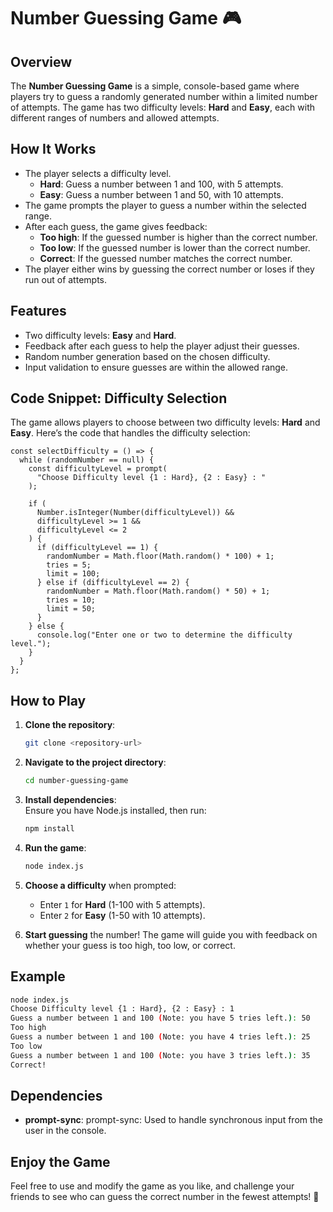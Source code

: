 # Number Guessing Game 🎮

## Overview

The **Number Guessing Game** is a simple, console-based game where players try to guess a randomly generated number within a limited number of attempts. The game has two difficulty levels: **Hard** and **Easy**, each with different ranges of numbers and allowed attempts.

## How It Works

- The player selects a difficulty level.
  - **Hard**: Guess a number between 1 and 100, with 5 attempts.
  - **Easy**: Guess a number between 1 and 50, with 10 attempts.
- The game prompts the player to guess a number within the selected range.
- After each guess, the game gives feedback:
  - **Too high**: If the guessed number is higher than the correct number.
  - **Too low**: If the guessed number is lower than the correct number.
  - **Correct**: If the guessed number matches the correct number.
- The player either wins by guessing the correct number or loses if they run out of attempts.

## Features

- Two difficulty levels: **Easy** and **Hard**.
- Feedback after each guess to help the player adjust their guesses.
- Random number generation based on the chosen difficulty.
- Input validation to ensure guesses are within the allowed range.

## Code Snippet: Difficulty Selection

The game allows players to choose between two difficulty levels: **Hard** and **Easy**. Here’s the code that handles the difficulty selection:

```
const selectDifficulty = () => {
  while (randomNumber == null) {
    const difficultyLevel = prompt(
      "Choose Difficulty level {1 : Hard}, {2 : Easy} : "
    );

    if (
      Number.isInteger(Number(difficultyLevel)) &&
      difficultyLevel >= 1 &&
      difficultyLevel <= 2
    ) {
      if (difficultyLevel == 1) {
        randomNumber = Math.floor(Math.random() * 100) + 1;
        tries = 5;
        limit = 100;
      } else if (difficultyLevel == 2) {
        randomNumber = Math.floor(Math.random() * 50) + 1;
        tries = 10;
        limit = 50;
      }
    } else {
      console.log("Enter one or two to determine the difficulty level.");
    }
  }
};
```

## How to Play

1. **Clone the repository**:

   ```bash
   git clone <repository-url>
   ```

2. **Navigate to the project directory**:

   ```bash
   cd number-guessing-game
   ```

3. **Install dependencies**:  
   Ensure you have Node.js installed, then run:

   ```bash
   npm install
   ```

4. **Run the game**:

   ```bash
   node index.js
   ```

5. **Choose a difficulty** when prompted:

   - Enter `1` for **Hard** (1-100 with 5 attempts).
   - Enter `2` for **Easy** (1-50 with 10 attempts).

6. **Start guessing** the number! The game will guide you with feedback on whether your guess is too high, too low, or correct.

## Example

```bash
node index.js
Choose Difficulty level {1 : Hard}, {2 : Easy} : 1
Guess a number between 1 and 100 (Note: you have 5 tries left.): 50
Too high
Guess a number between 1 and 100 (Note: you have 4 tries left.): 25
Too low
Guess a number between 1 and 100 (Note: you have 3 tries left.): 35
Correct!
```

## Dependencies

- **prompt-sync**: prompt-sync: Used to handle synchronous input from the user in the console.

## Enjoy the Game

Feel free to use and modify the game as you like, and challenge your friends to see who can guess the correct number in the fewest attempts! 🎉

